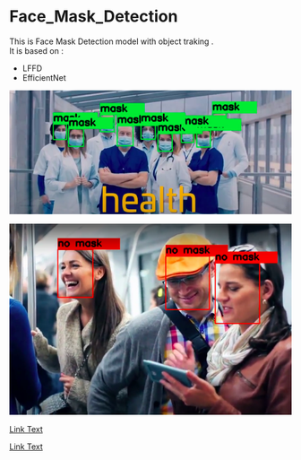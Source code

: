 # Face_Mask_Detection

This is Face Mask Detection model with object traking .<br/>
It is based on :
<ul>
<li>LFFD</li>
<li>EfficientNet</li>

</ul>

![Tux, the Linux mascot](https://github.com/khaledmohamed00/Face_Mask_Detection/blob/main/healthworker.png)

![Tux, the Linux mascot](https://github.com/khaledmohamed00/Face_Mask_Detection/blob/main/no_mask.png)

<!-- [Text](link) -->
[Link Text](https://github.com/khaledmohamed00/Face_Mask_Detection/blob/main/no_mask.png "Optional Title")

<!-- [Text](link) -->
[Link Text](https://github.com/khaledmohamed00/Face_Mask_Detection/blob/main/no_mask.png "Optional Title")
